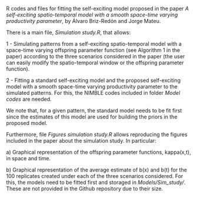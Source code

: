 R codes and files for fitting the self-exciting model proposed in the paper *A self-exciting spatio-temporal model with a smooth space-time varying productivity parameter*, by Álvaro Briz-Redón and Jorge Mateu.

There is a main file, *Simulation study.R*, that allows:

1 - Simulating patterns from a self-exciting spatio-temporal model with a space-time varying offspring parameter function (see Algorithm 1 in the paper) according to the three scenarios considered in the paper (the user can easily modify the spatio-temporal window or the offspring parameter function).

2 - Fitting a standard self-exciting model and the proposed self-exciting model with a smooth space-time varying productivity parameter to the simulated patterns. For this, the NIMBLE codes included in folder *Model codes* are needed.

We note that, for a given pattern, the standard model needs to be fit first since the estimates of this model are used for building the priors in the proposed model.

Furthermore, file *Figures simulation study.R* allows reproducing the figures included in the paper about the simulation study. In particular:

a) Graphical representation of the offspring parameter functions, kappa(x,t), in space and time.

b) Graphical representation of the average estimate of b(x) and b(t) for the 100 replicates created under each of the three scenarios considered. For this, the models need to be fitted first and storaged in *Models/Sim_study/*. These are not provided in the Github repository due to their size.
